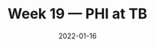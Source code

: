 ---
layout: game
title: Week 19 — PHI at TB
season: 2021
game_id: 2021_19_PHI_TB
week: 19
date: 2022-01-16
home_team: TB
away_team: PHI
final_home: 31
final_away: 15
pbp_url: /assets/data/pbp/2021/2021_19_PHI_TB.csv.gz
---